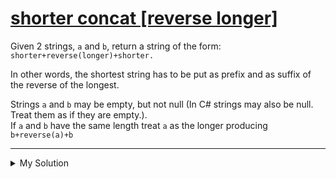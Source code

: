 # [shorter concat [reverse longer]](https://www.codewars.com/kata/54557d61126a00423b000a45)

Given 2 strings, `a` and `b`, return a string of the form: `shorter+reverse(longer)+shorter.`

In other words, the shortest string has to be put as prefix and as suffix of the reverse of the longest.

Strings `a` and `b` may be empty, but not null (In C# strings may also be null. Treat them as if they are empty.).  
If `a` and `b` have the same length treat `a` as the longer producing `b+reverse(a)+b`

---

<details><summary>My Solution</summary>

```js
function shorterReverseLonger(a, b) {
  let short = ''
  let long = ''
  if (a.length >= b.length) {
    long = a
    short = b
  } else {
    long = b
    short = a
  }

  return short + long.split('').reverse().join('') + short
}
```

</details>
